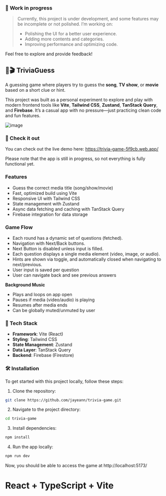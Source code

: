 ### 🚧 **Work in progress** 
> Currently, this project is under development, and some features may be incomplete or not polished. I’m working on:
> - Polishing the UI for a better user experience.
> - Adding more contents and categories.
> - Improving performance and optimizing code.

Feel free to explore and provide feedback!



## 🎵🎬 TriviaGuess

A guessing game where players try to guess the **song**, **TV show**, or **movie** based on a short clue or hint.

This project was built as a personal experiment to explore and play with modern frontend tools like **Vite**, **Tailwind CSS**, **Zustand**, **TanStack Query**, and **Firebase**. It’s a casual app with no pressure—just practicing clean code and fun features.

![image](https://github.com/user-attachments/assets/eb3016ce-687e-4c72-b7e0-32efb0c4ce7f)

### 📍 Check it out
You can check out the live demo here: https://trivia-game-5f9cb.web.app/

Please note that the app is still in progress, so not everything is fully functional yet.

### Features
- Guess the correct media title (song/show/movie)
- Fast, optimized build using Vite
- Responsive UI with Tailwind CSS
- State management with Zustand
- Async data fetching and caching with TanStack Query
- Firebase integration for data storage

### Game Flow
- Each round has a dynamic set of questions (fetched).
- Navigation with Next/Back buttons.
- Next Button is disabled unless input is filled.
- Each question displays a single media element (video, image, or audio).
- Hints are shown via toggle, and automatically closed when navigating to next/previous.
- User input is saved per question
- User can navigate back and see previous answers
  
**Background Music**
- Plays and loops on app open 
- Pauses if media (video/audio) is playing 
- Resumes after media ends 
- Can be globally muted/unmuted by user 

### 🔧 Tech Stack

- **Framework**: Vite (React)
- **Styling**: Tailwind CSS
- **State Management**: Zustand
- **Data Layer**: TanStack Query
- **Backend**: Firebase (Firestore)

### 🛠️ Installation
To get started with this project locally, follow these steps:

1. Clone the repository:

```bash
git clone https://github.com/jayeann/trivia-game.git
```
2. Navigate to the project directory:

```bash
cd trivia-game
```
3. Install dependencies:

```bash
npm install
```
4. Run the app locally:

```bash
npm run dev
```
Now, you should be able to access the game at http://localhost:5173/

# React + TypeScript + Vite
